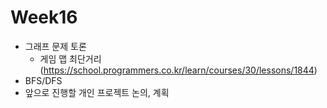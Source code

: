 # Week16

- 그래프 문제 토론
    - 게임 맵 최단거리(https://school.programmers.co.kr/learn/courses/30/lessons/1844)
- BFS/DFS
- 앞으로 진행할 개인 프로젝트 논의, 계획